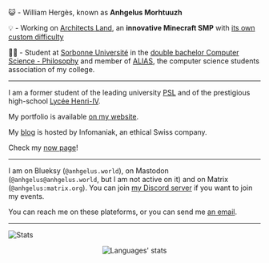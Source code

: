 😺 - William Hergès, known as **Anhgelus Morhtuuzh**

💡 - Working on [Architects Land](https://architects-land.anhgelus.world/), an **innovative Minecraft SMP** with [its own custom difficulty](https://github.com/architects-land/difficulty-death-scaler)

🧑‍💻 - Student at [Sorbonne Université](https://www.sorbonne-universite.fr/) in the [double bachelor Computer Science - Philosophy](https://sciences.sorbonne-universite.fr/formation-sciences/offre-de-formation/licences/doubles-cursus-et-doubles-licences-sciences-et-1) and member of [ALIAS](https://github.com/alias-asso), the computer science students association of my college.

---

I am a former student of the leading university [PSL](https://psl.eu) and of the prestigious high-school [Lycée Henri-IV](https://lycee-henri4.com/).

My portfolio is available [on my website](https://www.anhgelus.world/).

My [blog](https://blog.anhgelus.world/) is hosted by Infomaniak, an ethical Swiss company.

Check my [now page](https://now.anhgelus.world/)!

---

I am on Blueksy (`@anhgelus.world`), on Mastodon (`@anhgelus@anhgelus.world`, but I am not active on it) and on Matrix (`@anhgelus:matrix.org`).
You can join [my Discord server](https://discord.gg/qg74PRXGur) if you want to join my events.

You can reach me on these plateforms, or you can send me [an email](mailto:me@anhgelus.world).

---

![Stats](https://github-profile-trophy.vercel.app/?username=anhgelus&no-frame=true&margin-w=15&margin-h=15&theme=discord)

<div align="center">
  <img src="https://github-readme-stats.vercel.app/api/top-langs/?username=anhgelus&layout=donut" alt="Languages' stats">
</div>
